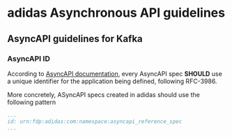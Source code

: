 # adidas Asynchronous API guidelines

## AsyncAPI guidelines for Kafka

### AsyncAPI ID

According to [AsyncAPI documentation](https://v2.asyncapi.com/docs/reference/specification/v2.6.0#A2SIdString), every AsyncAPI spec **SHOULD** use a unique identifier for the application being defined, following RFC-3986.

More concretely, ASyncAPI specs created in adidas should use the following pattern

```yaml
...
id: urn:fdp:adidas:com:namespace:asyncapi_reference_spec
...
```